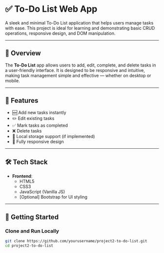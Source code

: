 # ✅ To-Do List Web App

A sleek and minimal To-Do List application that helps users manage tasks with ease. This project is ideal for learning and demonstrating basic CRUD operations, responsive design, and DOM manipulation.

---

## 📌 Overview

The **To-Do List** app allows users to add, edit, complete, and delete tasks in a user-friendly interface. It is designed to be responsive and intuitive, making task management simple and effective — whether on desktop or mobile.

---

## 🧠 Features

- 🆕 Add new tasks instantly  
- ✏️ Edit existing tasks  
- ✅ Mark tasks as completed  
- ❌ Delete tasks  
- 💾 Local storage support (if implemented)  
- 📱 Fully responsive design  

---

## 🛠️ Tech Stack

- **Frontend**:  
  - HTML5  
  - CSS3  
  - JavaScript (Vanilla JS)  
  - [Optional] Bootstrap for UI styling

---

## 🚀 Getting Started

### Clone and Run Locally

```bash
git clone https://github.com/yourusername/project2-to-do-list.git
cd project2-to-do-list
